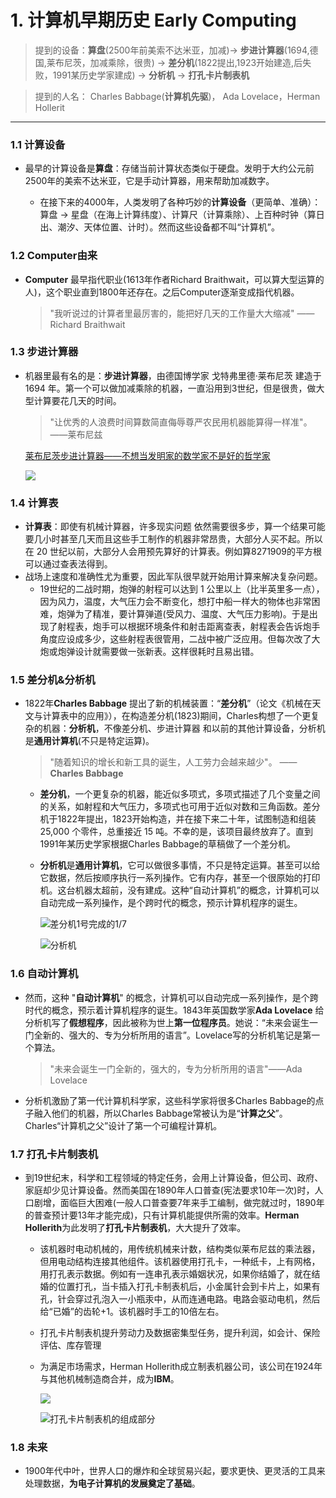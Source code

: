 # 1. 计算机早期历史 Early Computing

> 提到的设备：**算盘**\(2500年前美索不达米亚，加减\)-&gt; **步进计算器**\(1694,德国,莱布尼茨，加减乘除，很贵\) -&gt; **差分机**\(1822提出,1923开始建造,后失败，1991某历史学家建成\) -&gt; **分析机** -&gt; **打孔卡片制表机**

> 提到的人名： Charles Babbage\(**计算机先驱**\)， Ada Lovelace，Herman Hollerit

---

### 1.1 计算设备

* 最早的计算设备是**算盘**：存储当前计算状态类似于硬盘。发明于大约公元前2500年的美索不达米亚，它是手动计算器，用来帮助加减数字。

  * 在接下来的4000年，人类发明了各种巧妙的**计算设备**（更简单、准确）：算盘 -&gt; 星盘（在海上计算纬度）、计算尺（计算乘除）、上百种时钟（算日出、潮汐、天体位置、计时）。然而这些设备都不叫“计算机”。

### 1.2 Computer由来

* **Computer** 最早指代职业\(1613年作者Richard Braithwait，可以算大型运算的人\)，这个职业直到1800年还存在。之后Computer逐渐变成指代机器。

  > "我听说过的计算者里最厉害的，能把好几天的工作量大大缩减" ——Richard Braithwait


### 1.3 步进计算器

* 机器里最有名的是：**步进计算器**，由德国博学家 戈特弗里德·莱布尼茨 建造于 1694 年。第一个可以做加减乘除的机器，一直沿用到3世纪，但是很贵，做大型计算要花几天的时间。

  > "让优秀的人浪费时间算数简直侮辱尊严农民用机器能算得一样准"。 ——莱布尼兹

  [莱布尼茨步进计算器——不想当发明家的数学家不是好的哲学家](https://www.jianshu.com/p/79e6eacaabc0)

  ![](./assets/步进计算器.png)

### 1.4 计算表

* **计算表**：即使有机械计算器，许多现实问题 依然需要很多步，算一个结果可能要几小时甚至几天而且这些手工制作的机器非常昂贵，大部分人买不起。所以在 20 世纪以前，大部分人会用预先算好的计算表。例如算8271909的平方根可以通过查表法得到。
* 战场上速度和准确性尤为重要，因此军队很早就开始用计算来解决复杂问题。
  * 19世纪的二战时期，炮弹的射程可以达到 1 公里以上（比半英里多一点），因为风力，温度，大气压力会不断变化，想打中船一样大的物体也非常困难，炮弹为了精准，要计算弹道\(受风力、温度、大气压力影响\)。于是出现了射程表，炮手可以根据环境条件和射击距离查表，射程表会告诉炮手角度应设成多少，这些射程表很管用，二战中被广泛应用。但每次改了大炮或炮弹设计就需要做一张新表。这样很耗时且易出错。


### 1.5 差分机&分析机

* 1822年**Charles Babbage** 提出了新的机械装置：“**差分机**”（论文《机械在天文与计算表中的应用》），在构造差分机\(1823\)期间，Charles构想了一个更复杂的机器：**分析机**，不像差分机、步进计算器 和以前的其他计算设备，分析机是**通用计算机**\(不只是特定运算\)。

  > "随着知识的增长和新工具的诞生，人工劳力会越来越少"。 ——**Charles Babbage**

  * **差分机**，一个更复杂的机器，能近似多项式，多项式描述了几个变量之间的关系，如射程和大气压力，多项式也可用于近似对数和三角函数。差分机于1822年提出，1823开始构造，并在接下来二十年，试图制造和组装 25,000 个零件，总重接近 15 吨。不幸的是，该项目最终放弃了。直到1991年某历史学家根据Charles Babbage的草稿做了一个差分机。

  * **分析机**是**通用计算机**，它可以做很多事情，不只是特定运算。甚至可以给它数据，然后按顺序执行一系列操作。它有内存，甚至一个很原始的打印机。这台机器太超前，没有建成。这种“自动计算机”的概念，计算机可以自动完成一系列操作，是个跨时代的概念，预示计算机程序的诞生。

    ![差分机1号完成的1/7](./assets/差分机.jpg)

    ![分析机](./assets/分析机.jpg)


### 1.6 自动计算机

* 然而，这种 "**自动计算机**" 的概念，计算机可以自动完成一系列操作，是个跨时代的概念，预示着计算机程序的诞生。1843年英国数学家**Ada Lovelace** 给分析机写了**假想程序**，因此被称为世上**第一位程序员**。她说：“未来会诞生一门全新的、强大的、专为分析所用的语言”。Lovelace写的分析机笔记是第一个算法。

  > "未来会诞生一门全新的，强大的，专为分析所用的语言"——Ada Lovelace

* 分析机激励了第一代计算机科学家，这些科学家将很多Charles Babbage的点子融入他们的机器，所以Charles Babbage常被认为是“**计算之父**”。Charles“计算机之父”设计了第一个可编程计算机。

### 1.7 打孔卡片制表机

* 到19世纪末，科学和工程领域的特定任务，会用上计算设备，但公司、政府、家庭却少见计算设备。然而美国在1890年人口普查\(宪法要求10年一次\)时，人口剧增，面临巨大困难\(一般人口普查要7年来手工编制，做完就过时，1890年的普查预计要13年才能完成\)，只有计算机能提供所需的效率。**Herman Hollerith**为此发明了**打孔卡片制表机**，大大提升了效率。

  * 该机器时电动机械的，用传统机械来计数，结构类似莱布尼兹的乘法器，但用电动结构连接其他组件。该机器使用打孔卡，一种纸卡，上有网格，用打孔表示数据。例如有一连串孔表示婚姻状况，如果你结婚了，就在结婚的位置打孔，当卡插入打孔卡制表机后，小金属针会到卡片上，如果有孔，针会穿过孔泡入一小瓶汞中，从而连通电路。电路会驱动电机，然后给“已婚”的齿轮+1。该机器时手工的10倍左右。

  * 打孔卡片制表机提升劳动力及数据密集型任务，提升利润，如会计、保险评估、库存管理

  * 为满足市场需求，Herman Hollerith成立制表机器公司，该公司在1924年与其他机械制造商合并，成为**IBM**。

    ![](./assets/穿孔卡.jpg)

    ![打孔卡片制表机的组成部分](./assets/打孔卡片制表机.jpg)

### 1.8 未来

* 1900年代中叶，世界人口的爆炸和全球贸易兴起，要求更快、更灵活的工具来处理数据，**为电子计算机的发展奠定了基础**。

